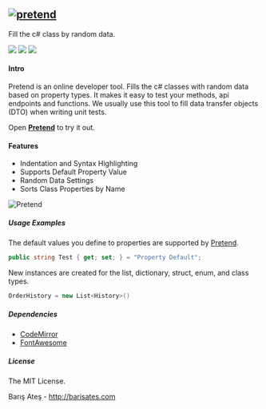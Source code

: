 [![pretend](http://barisates.com/git/pretend/logo-fit.png "pretend")](https://barisates.github.io/pretend/ "pretend")
------------
Fill the c# class by random data.

![](https://img.shields.io/github/stars/barisates/pretend.svg) ![](https://img.shields.io/github/forks/barisates/pretend.svg) ![](https://img.shields.io/github/issues/barisates/pretend.svg)

#### Intro

Pretend is an online developer tool. Fills the c# classes with random data based on property types. It makes it easy to test your methods, api endpoints and functions. We usually use this tool to fill data transfer objects (DTO) when writing unit tests.

Open **[Pretend](https://barisates.github.io/pretend/ "Pretend")** to try it out.

#### Features

- Indentation and Syntax Highlighting
- Supports Default Property Value
- Random Data Settings
- Sorts Class Properties by Name

![Pretend](http://barisates.com/git/pretend/pretend.jpg "Pretend")

#####  Usage Examples

The default values you define to properties are supported by [Pretend](https://barisates.github.io/pretend/ "Pretend").

```csharp
public string Test { get; set; } = "Property Default";
```

New instances are created for the list, dictionary, struct, enum, and class types.

```csharp
OrderHistory = new List<History>()
```

##### Dependencies

- [CodeMirror](https://codemirror.net/ "CodeMirror")
- [FontAwesome](https://fontawesome.com/ "FontAwesome")

##### License

The MIT License.

Barış Ateş - http://barisates.com
